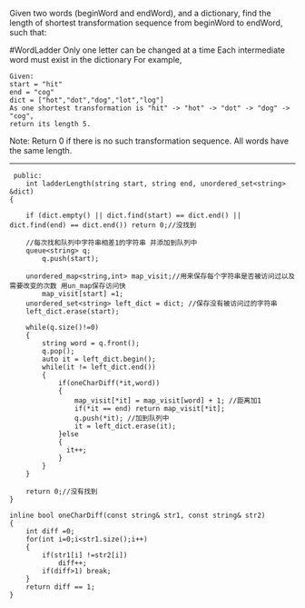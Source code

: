 Given two words (beginWord and endWord), and a dictionary, find the length of shortest transformation sequence 
from beginWord to endWord, such that:

#WordLadder
Only one letter can be changed at a time
Each intermediate word must exist in the dictionary
For example,

```
Given:
start = "hit"
end = "cog"
dict = ["hot","dot","dog","lot","log"]
As one shortest transformation is "hit" -> "hot" -> "dot" -> "dog" -> "cog",
return its length 5.
```
Note:
Return 0 if there is no such transformation sequence.
All words have the same length.


---


```
 public:
    int ladderLength(string start, string end, unordered_set<string> &dict) 
{
	
	if (dict.empty() || dict.find(start) == dict.end() || dict.find(end) == dict.end()) return 0;//没找到
	
	//每次找和队列中字符串相差1的字符串 并添加到队列中 
	queue<string> q;
        q.push(start);

	unordered_map<string,int> map_visit;//用来保存每个字符串是否被访问过以及需要改变的次数 用un_map保存访问快
        map_visit[start] =1;
	unordered_set<string> left_dict = dict; //保存没有被访问过的字符串
	left_dict.erase(start);

	while(q.size()!=0)
	{
		string word = q.front();
		q.pop();
		auto it = left_dict.begin();
		while(it != left_dict.end())
		{
			if(oneCharDiff(*it,word))
			{
				map_visit[*it] = map_visit[word] + 1; //距离加1
				if(*it == end) return map_visit[*it];
				q.push(*it); //加到队列中
				it = left_dict.erase(it);
			}else
			{
			  it++;
			}
		}
	}

	return 0;//没有找到	
}

inline bool oneCharDiff(const string& str1, const string& str2)
{
	int diff =0;
	for(int i=0;i<str1.size();i++)
	{
		if(str1[i] !=str2[i])
			diff++;
		if(diff>1) break;
	}
	return diff == 1;
}
```
